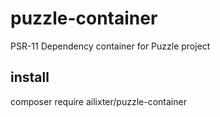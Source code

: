 # puzzle-container
PSR-11 Dependency container for Puzzle project

## install
composer require ailixter/puzzle-container
